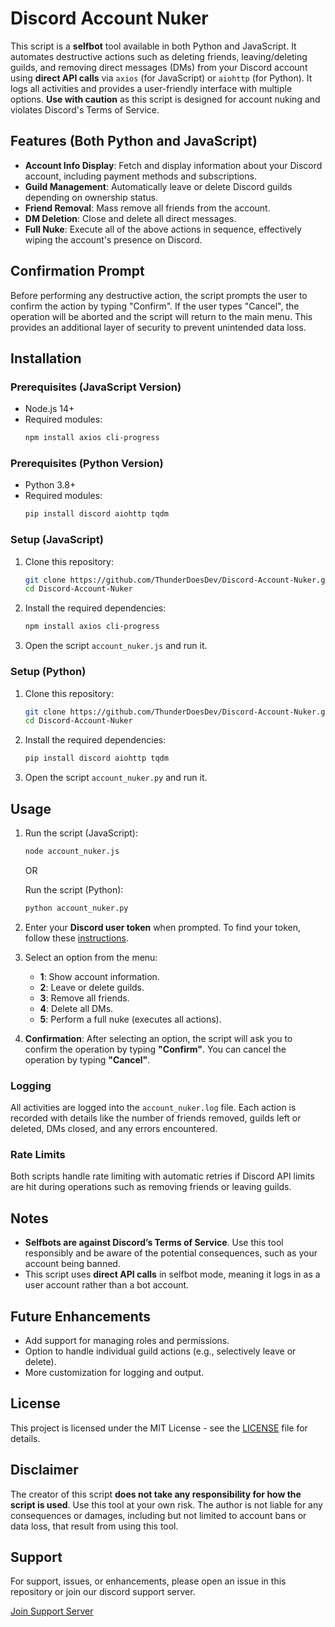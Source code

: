 
# Discord Account Nuker

This script is a **selfbot** tool available in both Python and JavaScript. It automates destructive actions such as deleting friends, leaving/deleting guilds, and removing direct messages (DMs) from your Discord account using **direct API calls** via `axios` (for JavaScript) or `aiohttp` (for Python). It logs all activities and provides a user-friendly interface with multiple options. **Use with caution** as this script is designed for account nuking and violates Discord's Terms of Service.

## Features (Both Python and JavaScript)

- **Account Info Display**: Fetch and display information about your Discord account, including payment methods and subscriptions.
- **Guild Management**: Automatically leave or delete Discord guilds depending on ownership status.
- **Friend Removal**: Mass remove all friends from the account.
- **DM Deletion**: Close and delete all direct messages.
- **Full Nuke**: Execute all of the above actions in sequence, effectively wiping the account's presence on Discord.

## Confirmation Prompt

Before performing any destructive action, the script prompts the user to confirm the action by typing "Confirm". If the user types "Cancel", the operation will be aborted and the script will return to the main menu. This provides an additional layer of security to prevent unintended data loss.

## Installation

### Prerequisites (JavaScript Version)

- Node.js 14+
- Required modules:
    ```bash
    npm install axios cli-progress
    ```

### Prerequisites (Python Version)

- Python 3.8+
- Required modules:
    ```bash
    pip install discord aiohttp tqdm
    ```

### Setup (JavaScript)

1. Clone this repository:
    ```bash
    git clone https://github.com/ThunderDoesDev/Discord-Account-Nuker.git
    cd Discord-Account-Nuker
    ```

2. Install the required dependencies:
    ```bash
    npm install axios cli-progress
    ```

3. Open the script `account_nuker.js` and run it.

### Setup (Python)

1. Clone this repository:
    ```bash
    git clone https://github.com/ThunderDoesDev/Discord-Account-Nuker.git
    cd Discord-Account-Nuker
    ```

2. Install the required dependencies:
    ```bash
    pip install discord aiohttp tqdm
    ```

3. Open the script `account_nuker.py` and run it.

## Usage

1. Run the script (JavaScript):
    ```bash
    node account_nuker.js
    ```

   OR

   Run the script (Python):
    ```bash
    python account_nuker.py
    ```

2. Enter your **Discord user token** when prompted. To find your token, follow these [instructions](https://www.androidauthority.com/get-discord-token-3149920/).

3. Select an option from the menu:
    - **1**: Show account information.
    - **2**: Leave or delete guilds.
    - **3**: Remove all friends.
    - **4**: Delete all DMs.
    - **5**: Perform a full nuke (executes all actions).

4. **Confirmation**: After selecting an option, the script will ask you to confirm the operation by typing **"Confirm"**. You can cancel the operation by typing **"Cancel"**.

### Logging

All activities are logged into the `account_nuker.log` file. Each action is recorded with details like the number of friends removed, guilds left or deleted, DMs closed, and any errors encountered.

### Rate Limits

Both scripts handle rate limiting with automatic retries if Discord API limits are hit during operations such as removing friends or leaving guilds.

## Notes

- **Selfbots are against Discord’s Terms of Service**. Use this tool responsibly and be aware of the potential consequences, such as your account being banned.
- This script uses **direct API calls** in selfbot mode, meaning it logs in as a user account rather than a bot account.

## Future Enhancements

- Add support for managing roles and permissions.
- Option to handle individual guild actions (e.g., selectively leave or delete).
- More customization for logging and output.

## License

This project is licensed under the MIT License - see the [LICENSE](LICENSE) file for details.

## Disclaimer

The creator of this script **does not take any responsibility for how the script is used**. Use this tool at your own risk. The author is not liable for any consequences or damages, including but not limited to account bans or data loss, that result from using this tool.

## Support

For support, issues, or enhancements, please open an issue in this repository or join our discord support server.

[Join Support Server](https://discord.gg/thunderdoesdev)
